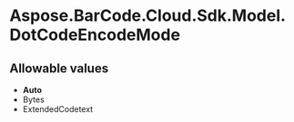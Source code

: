 # Aspose.BarCode.Cloud.Sdk.Model.DotCodeEncodeMode

## Allowable values

* **Auto**
* Bytes
* ExtendedCodetext
